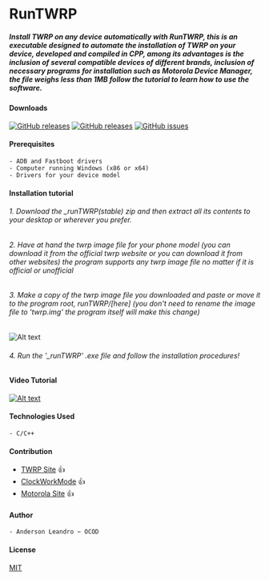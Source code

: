 
# RunTWRP
##### *Install TWRP on any device automatically with RunTWRP, this is an executable designed to automate the installation of TWRP on your device, developed and compiled in CPP, among its advantages is the inclusion of several compatible devices of different brands, inclusion of necessary programs for installation such as Motorola Device Manager, the file weighs less than 1MB follow the tutorial to learn how to use the software.*


#### Downloads
[![GitHub releases](https://img.shields.io/badge/__runTWRP-stable-brightgreen)](https://github.com/AndersonLeandrog/RunTWRP/releases) [![GitHub releases](https://img.shields.io/badge/__runTWRP-beta-orange)](https://github.com/AndersonLeandrog/RunTWRP/releases) [![GitHub issues](https://img.shields.io/github/issues/AndersonLeandrog/RunTWRP)](https://github.com/AndersonLeandrog/RunTWRP/issues)


#### Prerequisites
```
- ADB and Fastboot drivers
- Computer running Windows (x86 or x64)
- Drivers for your device model
```

#### Installation tutorial

###### *1. Download the _runTWRP(stable) zip and then extract all its contents to your desktop or wherever you prefer.*
###### *2. Have at hand the twrp image file for your phone model (you can download it from the official twrp website or you can download it from other websites) the program supports any twrp image file no matter if it is official or unofficial*
###### *3. Make a copy of the twrp image file you downloaded and paste or move it to the program root, runTWRP/[here] (you don't need to rename the image file to 'twrp.img' the program itself will make this change)*

![Alt text](https://i.ibb.co/1K8QpSk/1.png)

###### *4. Run the '_runTWRP' .exe file and follow the installation procedures!*


#### Video Tutorial

[![Alt text](https://i.ibb.co/JsRKw0J/Sem-T-tulo.png)](https://www.youtube.com/watch?v=xGDmMr4wF7I&feature=youtu.be)

#### Technologies Used
```
- C/C++
```


#### Contribution
- [TWRP Site](www.twrp.me) :+1:
- [ClockWorkMode](www.adb.clockworkmod.com) :+1:
- [Motorola Site](www.motorola.com.br) :+1:


#### Author
```
- Anderson Leandro ~ OCOD 
```




#### License
[MIT](https://choosealicense.com/licenses/mit/)
